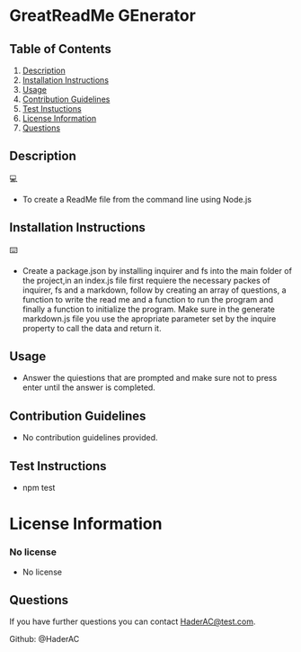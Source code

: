 # GreatReadMe GEnerator

## Table of Contents
1. [Description](#description)
2. [Installation Instructions](#installation-instructions)
3. [Usage](#usage)
4. [Contribution Guidelines](#contribution-guidelines)
5. [Test Instuctions](#test-instructions)
6. [License Information](#license-information)
7. [Questions](#questions)




## Description
:computer:
* To create a ReadMe file from the command line using Node.js


## Installation Instructions
:keyboard:
* Create a package.json by installing inquirer and fs into the main folder of the project,in an index.js file first requiere the necessary packes of inquirer, fs and a markdown, follow by  creating an array of questions, a function to write the read me and  a function to run the program and finally a function to initialize the program.  Make sure in the generate markdown.js file you use the apropriate parameter set by the inquire property to call the data and return it. 

## Usage

* Answer the quiestions that are prompted and make sure not to press enter until the answer is completed.

## Contribution Guidelines

* No contribution guidelines provided.

## Test Instructions

* npm test

# License Information

### No license

* No license

## Questions

If you have further questions you can contact HaderAC@test.com.

Github: @HaderAC
